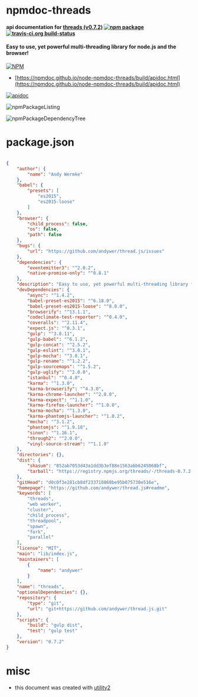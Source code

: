 # npmdoc-threads

#### api documentation for  [threads (v0.7.2)](https://github.com/andywer/thread.js#readme)  [![npm package](https://img.shields.io/npm/v/npmdoc-threads.svg?style=flat-square)](https://www.npmjs.org/package/npmdoc-threads) [![travis-ci.org build-status](https://api.travis-ci.org/npmdoc/node-npmdoc-threads.svg)](https://travis-ci.org/npmdoc/node-npmdoc-threads)

#### Easy to use, yet powerful multi-threading library for node.js and the browser!

[![NPM](https://nodei.co/npm/threads.png?downloads=true&downloadRank=true&stars=true)](https://www.npmjs.com/package/threads)

- [https://npmdoc.github.io/node-npmdoc-threads/build/apidoc.html](https://npmdoc.github.io/node-npmdoc-threads/build/apidoc.html)

[![apidoc](https://npmdoc.github.io/node-npmdoc-threads/build/screenCapture.buildCi.browser.%252Ftmp%252Fbuild%252Fapidoc.html.png)](https://npmdoc.github.io/node-npmdoc-threads/build/apidoc.html)

![npmPackageListing](https://npmdoc.github.io/node-npmdoc-threads/build/screenCapture.npmPackageListing.svg)

![npmPackageDependencyTree](https://npmdoc.github.io/node-npmdoc-threads/build/screenCapture.npmPackageDependencyTree.svg)



# package.json

```json

{
    "author": {
        "name": "Andy Wermke"
    },
    "babel": {
        "presets": [
            "es2015",
            "es2015-loose"
        ]
    },
    "browser": {
        "child_process": false,
        "os": false,
        "path": false
    },
    "bugs": {
        "url": "https://github.com/andywer/thread.js/issues"
    },
    "dependencies": {
        "eventemitter3": "^2.0.2",
        "native-promise-only": "^0.8.1"
    },
    "description": "Easy to use, yet powerful multi-threading library for node.js and the browser!",
    "devDependencies": {
        "async": "^1.4.2",
        "babel-preset-es2015": "^6.18.0",
        "babel-preset-es2015-loose": "^8.0.0",
        "browserify": "^13.1.1",
        "codeclimate-test-reporter": "^0.4.0",
        "coveralls": "^2.11.4",
        "expect.js": "^0.3.1",
        "gulp": "^3.8.11",
        "gulp-babel": "^6.1.2",
        "gulp-concat": "^2.5.2",
        "gulp-eslint": "^3.0.1",
        "gulp-mocha": "^3.0.1",
        "gulp-rename": "^1.2.2",
        "gulp-sourcemaps": "^1.5.2",
        "gulp-uglify": "^2.0.0",
        "istanbul": "^0.4.0",
        "karma": "^1.3.0",
        "karma-browserify": "^4.3.0",
        "karma-chrome-launcher": "^2.0.0",
        "karma-expect": "^1.1.0",
        "karma-firefox-launcher": "^1.0.0",
        "karma-mocha": "^1.3.0",
        "karma-phantomjs-launcher": "^1.0.2",
        "mocha": "^3.1.2",
        "phantomjs": "^1.9.18",
        "sinon": "^1.16.1",
        "through2": "^2.0.0",
        "vinyl-source-stream": "^1.1.0"
    },
    "directories": {},
    "dist": {
        "shasum": "852ab7053d43a1dd3b3ef88e1563abb6245068bf",
        "tarball": "https://registry.npmjs.org/threads/-/threads-0.7.2.tgz"
    },
    "gitHead": "d0c0f3e281cb8df233710860be95b075730e516e",
    "homepage": "https://github.com/andywer/thread.js#readme",
    "keywords": [
        "threads",
        "web worker",
        "cluster",
        "child_process",
        "threadpool",
        "spawn",
        "fork",
        "parallel"
    ],
    "license": "MIT",
    "main": "lib/index.js",
    "maintainers": [
        {
            "name": "andywer"
        }
    ],
    "name": "threads",
    "optionalDependencies": {},
    "repository": {
        "type": "git",
        "url": "git+https://github.com/andywer/thread.js.git"
    },
    "scripts": {
        "build": "gulp dist",
        "test": "gulp test"
    },
    "version": "0.7.2"
}
```



# misc
- this document was created with [utility2](https://github.com/kaizhu256/node-utility2)
